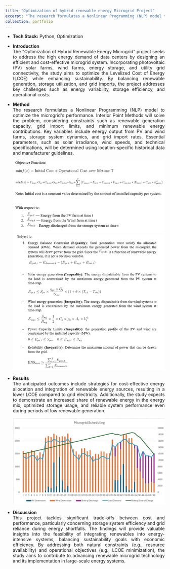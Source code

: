 ```yaml
---
title: "Optimization of hybrid renewable energy Microgrid Project"
excerpt: "The research formulates a Nonlinear Programming (NLP) model to optimize the microgrid's performance. <br/><img src='/images/Microgrid.png'>"
collection: portfolio
---
```


* <b>Tech Stack:</b> Python, Optimization

*  <p style="text-align: justify;"><b>Introduction</b><br>The "Optimization of Hybrid Renewable Energy Microgrid" project seeks to address the high energy demand of data centers by designing an efficient and cost-effective microgrid system. Incorporating photovoltaic (PV) solar farms, wind farms, energy storage, and utility grid connectivity, the study aims to optimize the Levelized Cost of Energy (LCOE) while enhancing sustainability. By balancing renewable generation, storage utilization, and grid imports, the project addresses key challenges such as energy variability, storage efficiency, and operational costs.</p>
  
* <p style="text-align: justify;"><b>Method</b><br>The research formulates a Nonlinear Programming (NLP) model to optimize the microgrid's performance. Interior Point Methods will solve the problem, considering constraints such as renewable generation capacity, grid import limits, and minimum renewable energy contributions. Key variables include energy output from PV and wind farms, storage system dynamics, and grid import rates. Essential parameters, such as solar irradiance, wind speeds, and technical specifications, will be determined using location-specific historical data and manufacturer guidelines.</p>

    <div style="text-align:center">
    <img src="/images/Obj_fun.PNG" alt="buggy_lqr_plots">
    </div>
    
    <img src="/images/cons.PNG" alt="buggy_lqr_plots">
    </div>
    
* <p style="text-align: justify;"><b>Results</b><br>The anticipated outcomes include strategies for cost-effective energy allocation and integration of renewable energy sources, resulting in a lower LCOE compared to grid electricity. Additionally, the study expects to demonstrate an increased share of renewable energy in the energy mix, optimized storage usage, and reliable system performance even during periods of low renewable generation.</p>

    <div style="text-align:center">
    <img src="/images/Microgrid.png" alt="buggy_lqr_plots">
    </div>
    
* <p style="text-align: justify;"><b>Discussion</b><br>This project tackles significant trade-offs between cost and performance, particularly concerning storage system efficiency and grid reliance during energy shortfalls. The findings will provide valuable insights into the feasibility of integrating renewables into energy-intensive systems, balancing sustainability goals with economic efficiency. By addressing both natural constraints (e.g., resource availability) and operational objectives (e.g., LCOE minimization), the study aims to contribute to advancing renewable microgrid technology and its implementation in large-scale energy systems.</p>
